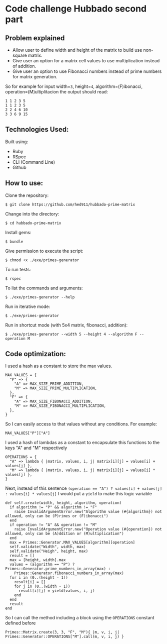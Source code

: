 # Code challenge Hubbado second part

## Problem explained

- Allow user to define width and height of the matrix to build use non-square matrix.
- Give user an option for a matrix cell values to use multiplication instead of addition.
- Give user an option to use Fibonacci numbers instead of prime numbers for matrix generation.

So for example for input width=`3`, height=`4`, algorithm=(F)ibonacci, operation=(M)ultiplitacion the output should read:

```shell
1 1 2 3 5
1 1 2 3 5
2 2 4 6 10
3 3 6 9 15
```

## Technologies Used:

Built using:

- Ruby
- RSpec
- CLI (Command Line)
- Github

## How to use:

Clone the repository:

```shell
$ git clone https://github.com/hed911/hubbado-prime-matrix
```

Change into the directory:

```shell
$ cd hubbado-prime-matrix
```

Install gems:

```shell
$ bundle
```

Give permission to execute the script:

```shell
$ chmod +x ./exe/primes-generator
```

To run tests:

```shell
$ rspec
```

To list the commands and arguments:

```shell
$ ./exe/primes-generator --help
```

Run in iterative mode:

```shell
$ ./exe/primes-generator
```

Run in shortcut mode (with 5x4 matrix, fibonacci, addition):

```shell
$ ./exe/primes-generator --width 5 --height 4 --algorithm F --operation M
```

## Code optimization:

I used a hash as a constant to store the max values.

```shell
MAX_VALUES = {
  "P" => {
    "A" => MAX_SIZE_PRIME_ADDITION,
    "M" => MAX_SIZE_PRIME_MULTIPLICATION,
  },
  "F" => {
    "A" => MAX_SIZE_FIBONACCI_ADDITION,
    "M" => MAX_SIZE_FIBONACCI_MULTIPLICATION,
  },
}
```

So I can easily access to that values without any conditions.
For example:

```shell
MAX_VALUES["P"]["A"]
```

I used a hash of lambdas as a constant to encapsulate this functions to the keys "A" and "M" respectively

```shell
OPERATIONS = {
  "A" => lambda { |matrix, values, i, j| matrix[i][j] = values[i] + values[j] },
  "M" => lambda { |matrix, values, i, j| matrix[i][j] = values[i] * values[j] },
}
```

Next, instead of this sentence `(operation == "A") ? values[i] + values[j] : values[i] * values[j]`
I would put a `yield` to make this logic variable

```shell
def self.create(width, height, algorithm, operation)
  if algorithm != "P" && algorithm != "F"
    raise InvalidArgumentError.new("Algorithm value (#{algorithm}) not allowed, only can be (P)rimes or (F)ibonacci")
  end
  if operation != "A" && operation != "M"
    raise InvalidArgumentError.new("Operation value (#{operation}) not allowed, only can be (A)ddition or (M)ultiplication")
  end
  max = Primes::Generator.MAX_VALUES[algorithm][operation]
  self.validate("Width", width, max)
  self.validate("Heigh", height, max)
  result = []
  max = [height, width].max
  values = (algorithm == "P") ? Primes::Generator.prime_numbers_in_array(max) :
    Primes::Generator.fibonacci_numbers_in_array(max)
  for i in (0..(height - 1))
    result[i] = []
    for j in (0..(width - 1))
      result[i][j] = yield(values, i, j)
    end
  end
  result
end
```

So I can call the method including a block using the `OPERATIONS` constant defined before

```shell
Primes::Matrix.create(3, 3, "F", "M"){ |m, v, i, j| Primes::Generator::OPERATIONS["M"].call(m, v, i, j) }
```

